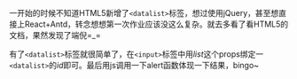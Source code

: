 一开始的时候不知道HTML5新增了`<datalist>`标签，想过使用jQuery，甚至想直接上React+Antd，转念想想第一次作业应该没这么复杂。就去多看了看HTML5的文档，果然发现了端倪=_=

有了`<datalist>`标签就很简单了，在`<input>`标签中用*list*这个props绑定一`<datalist>`的*id*即可。最后用js调用一下alert函数体现一下结果，bingo~
